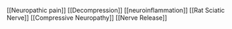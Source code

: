 [[Neuropathic pain]]
[[Decompression]]
[[neuroinflammation]]
[[Rat Sciatic Nerve]]
[[Compressive Neuropathy]]
[[Nerve Release]]
